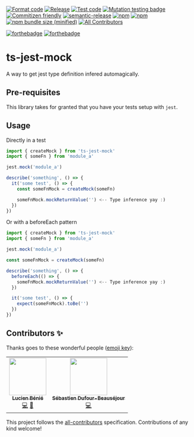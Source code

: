 [![Format code](https://github.com/lbenie/ts-jest-mock/actions/workflows/format.yml/badge.svg)](https://github.com/lbenie/ts-jest-mock/actions/workflows/format.yml)
[![Release](https://github.com/lbenie/ts-jest-mock/actions/workflows/release.yml/badge.svg)](https://github.com/lbenie/ts-jest-mock/actions/workflows/release.yml)
[![Test code](https://github.com/lbenie/ts-jest-mock/actions/workflows/test.yml/badge.svg)](https://github.com/lbenie/ts-jest-mock/actions/workflows/test.yml)
[![Mutation testing badge](https://img.shields.io/endpoint?style=flat&url=https%3A%2F%2Fbadge-api.stryker-mutator.io%2Fgithub.com%2Flbenie%2Fts-jest-mock%2Fmain)](https://dashboard.stryker-mutator.io/reports/github.com/lbenie/ts-jest-mock/main)
[![Commitizen friendly](https://img.shields.io/badge/commitizen-friendly-brightgreen.svg)](http://commitizen.github.io/cz-cli/)
[![semantic-release](https://img.shields.io/badge/%20%20%F0%9F%93%A6%F0%9F%9A%80-semantic--release-e10079.svg)](https://github.com/semantic-release/semantic-release)
[![npm](https://img.shields.io/npm/l/ts-jest-mock.svg)](https://github.com/lbenie/ts-jest-mock/blob/master/LICENSE)
[![npm](https://img.shields.io/npm/dt/ts-jest-mock.svg)](https://www.npmjs.com/package/ts-jest-mock)
[![npm bundle size (minified)](https://img.shields.io/bundlephobia/min/ts-jest-mock.svg)](https://www.npmjs.com/package/ts-jest-mock)<!-- ALL-CONTRIBUTORS-BADGE:START - Do not remove or modify this section -->
[![All Contributors](https://img.shields.io/badge/all_contributors-2-orange.svg?style=flat-square)](#contributors-)
<!-- ALL-CONTRIBUTORS-BADGE:END -->

[![forthebadge](https://forthebadge.com/images/badges/built-with-love.svg)](https://forthebadge.com)
[![forthebadge](https://forthebadge.com/images/badges/made-with-typescript.svg)](https://forthebadge.com)

# ts-jest-mock

A way to get jest type definition infered automagically.

## Pre-requisites

This library takes for granted that you have your tests setup with `jest`.

## Usage

Directly in a test

```ts
import { createMock } from 'ts-jest-mock'
import { someFn } from 'module_a'

jest.mock('module_a')

describe('something', () => {
  it('some test', () => {
    const someFnMock = createMock(someFn)

    someFnMock.mockReturnValue('') <-- Type inference yay :)
  })
})
```

Or with a beforeEach pattern

```ts
import { createMock } from 'ts-jest-mock'
import { someFn } from 'module_a'

jest.mock('module_a')

const someFnMock = createMock(someFn)

describe('something', () => {
  beforeEach(() => {
    someFnMock.mockReturnValue('') <-- Type inference yay :)
  })

  it('some test', () => {
    expect(someFnMock).toBe('')
  })
})
```

## Contributors ✨

Thanks goes to these wonderful people ([emoji key](https://allcontributors.org/docs/en/emoji-key)):

<!-- ALL-CONTRIBUTORS-LIST:START - Do not remove or modify this section -->
<!-- prettier-ignore-start -->
<!-- markdownlint-disable -->
<table>
  <tr>
    <td align="center"><a href="https://lbenie.xyz/"><img src="https://avatars.githubusercontent.com/u/7316046?v=4?s=100" width="100px;" alt=""/><br /><sub><b>Lucien Bénié</b></sub></a><br /><a href="https://github.com/lbenie/ts-jest-mock/commits?author=lbenie" title="Code">💻</a> <a href="https://github.com/lbenie/ts-jest-mock/commits?author=lbenie" title="Documentation">📖</a></td>
    <td align="center"><a href="https://github.com/SebDuf"><img src="https://avatars.githubusercontent.com/u/12822182?v=4?s=100" width="100px;" alt=""/><br /><sub><b>Sébastien Dufour-Beauséjour</b></sub></a><br /><a href="https://github.com/lbenie/ts-jest-mock/commits?author=SebDuf" title="Code">💻</a></td>
  </tr>
</table>

<!-- markdownlint-restore -->
<!-- prettier-ignore-end -->

<!-- ALL-CONTRIBUTORS-LIST:END -->

This project follows the [all-contributors](https://github.com/all-contributors/all-contributors) specification. Contributions of any kind welcome!
